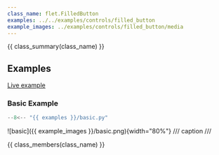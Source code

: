 ```yaml
---
class_name: flet.FilledButton
examples: ../../examples/controls/filled_button
example_images: ../examples/controls/filled_button/media
---
```


{{ class_summary(class_name) }}

## Examples

[Live example](https://flet-controls-gallery.fly.dev/buttons/filledbutton)

### Basic Example

```python
--8<-- "{{ examples }}/basic.py"
```

![basic]({{ example_images }}/basic.png){width="80%"}
/// caption
///

{{ class_members(class_name) }}
